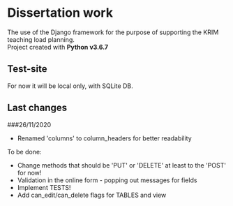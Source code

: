 # Dissertation work

The use of the Django framework for the purpose of supporting the KRIM teaching load planning.\
Project created with **Python v3.6.7**

## Test-site

For now it will be local only, with SQLite DB.

## Last changes
###26/11/2020

- Renamed 'columns' to column_headers for better readability

To be done:

- Change methods that should be 'PUT' or 'DELETE' at least to the 'POST' for now!
- Validation in the online form - popping out messages for fields
- Implement TESTS!
- Add can_edit/can_delete flags for TABLES and view